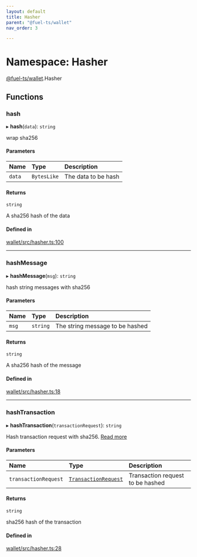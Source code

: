 ```yaml
---
layout: default
title: Hasher
parent: "@fuel-ts/wallet"
nav_order: 3

---
```


# Namespace: Hasher

[@fuel-ts/wallet](../index.md).Hasher

## Functions

### hash

▸ **hash**(`data`): `string`

wrap sha256

#### Parameters

| Name | Type | Description |
| :------ | :------ | :------ |
| `data` | `BytesLike` | The data to be hash |

#### Returns

`string`

A sha256 hash of the data

#### Defined in

[wallet/src/hasher.ts:100](https://github.com/luizstacio/fuels-ts/blob/756d35d/packages/wallet/src/hasher.ts#L100)

___

### hashMessage

▸ **hashMessage**(`msg`): `string`

hash string messages with sha256

#### Parameters

| Name | Type | Description |
| :------ | :------ | :------ |
| `msg` | `string` | The string message to be hashed |

#### Returns

`string`

A sha256 hash of the message

#### Defined in

[wallet/src/hasher.ts:18](https://github.com/luizstacio/fuels-ts/blob/756d35d/packages/wallet/src/hasher.ts#L18)

___

### hashTransaction

▸ **hashTransaction**(`transactionRequest`): `string`

Hash transaction request with sha256. [Read more](https://github.com/FuelLabs/fuel-specs/blob/master/specs/protocol/identifiers.md#transaction-id)

#### Parameters

| Name | Type | Description |
| :------ | :------ | :------ |
| `transactionRequest` | [`TransactionRequest`](../../fuel-ts-providers/index.md#transactionrequest) | Transaction request to be hashed |

#### Returns

`string`

sha256 hash of the transaction

#### Defined in

[wallet/src/hasher.ts:28](https://github.com/luizstacio/fuels-ts/blob/756d35d/packages/wallet/src/hasher.ts#L28)
